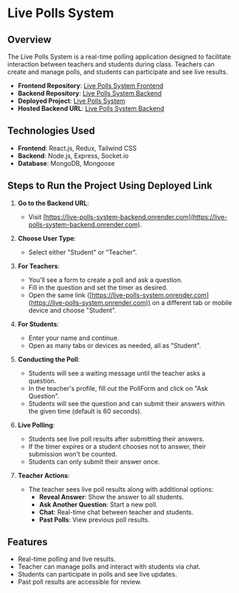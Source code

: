 # Live Polls System

## Overview
The Live Polls System is a real-time polling application designed to facilitate interaction between teachers and students during class. Teachers can create and manage polls, and students can participate and see live results.

- **Frontend Repository**: [Live Polls System Frontend](https://github.com/AryanDhull/Live-Polls-System/tree/main/Frontend)
- **Backend Repository**: [Live Polls System Backend](https://github.com/AryanDhull/Live-Polls-System/tree/main/Backend)
- **Deployed Project**: [Live Polls System](https://live-polls-system.onrender.com)
- **Hosted Backend URL**: [Live Polls System Backend](https://live-polls-system-backend.onrender.com)

## Technologies Used
- **Frontend**: React.js, Redux, Tailwind CSS
- **Backend**: Node.js, Express, Socket.io
- **Database**: MongoDB, Mongoose

## Steps to Run the Project Using Deployed Link
1. **Go to the Backend URL**:
   - Visit [https://live-polls-system-backend.onrender.com](https://live-polls-system-backend.onrender.com).
   
2. **Choose User Type**:
   - Select either "Student" or "Teacher".

3. **For Teachers**:
   - You'll see a form to create a poll and ask a question.
   - Fill in the question and set the timer as desired.
   - Open the same link ([https://live-polls-system.onrender.com](https://live-polls-system.onrender.com)) on a different tab or mobile device and choose "Student".

4. **For Students**:
   - Enter your name and continue.
   - Open as many tabs or devices as needed, all as "Student".

5. **Conducting the Poll**:
   - Students will see a waiting message until the teacher asks a question.
   - In the teacher's profile, fill out the PollForm and click on "Ask Question".
   - Students will see the question and can submit their answers within the given time (default is 60 seconds).

6. **Live Polling**:
   - Students see live poll results after submitting their answers.
   - If the timer expires or a student chooses not to answer, their submission won't be counted.
   - Students can only submit their answer once.

7. **Teacher Actions**:
   - The teacher sees live poll results along with additional options:
     - **Reveal Answer**: Show the answer to all students.
     - **Ask Another Question**: Start a new poll.
     - **Chat**: Real-time chat between teacher and students.
     - **Past Polls**: View previous poll results.

## Features
- Real-time polling and live results.
- Teacher can manage polls and interact with students via chat.
- Students can participate in polls and see live updates.
- Past poll results are accessible for review.

